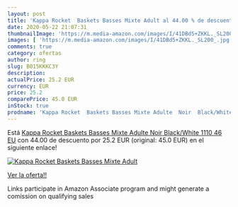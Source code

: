 ```yaml
---
layout: post
title: 'Kappa Rocket  Baskets Basses Mixte Adult al 44.00 % de descuento'
date: 2020-05-22 21:07:31
thumbnailImage: 'https://m.media-amazon.com/images/I/41DBd5+ZKKL._SL200_.jpg'
images: [ 'https://m.media-amazon.com/images/I/41DBd5+ZKKL._SL200_.jpg' ]
comments: true
category: ofertas
author: ring
slug: B015KKKC3Y
description:
actualPrice: 25.2 EUR
currency: EUR
price: 25.2
comparePrice: 45.0 EUR
inStock: true
prodname: 'Kappa Rocket  Baskets Basses Mixte Adulte  Noir  Black/White 1110   46 EU'
---
```


Está [Kappa Rocket  Baskets Basses Mixte Adulte  Noir  Black/White 1110   46 EU](https://www.amazon.fr/dp/B015KKKC3Y/?tag=tolees0d-21) con 44.00 de descuento por 25.2 EUR (original: 45.0 EUR) en el siguiente enlace!

[![Kappa Rocket  Baskets Basses Mixte Adult](https://m.media-amazon.com/images/I/41DBd5+ZKKL._SL200_.jpg)](https://www.amazon.fr/dp/B015KKKC3Y/?tag=tolees0d-21)

[Ver la oferta!!](https://www.amazon.fr/dp/B015KKKC3Y/?tag=tolees0d-21)

Links participate in Amazon Associate program and might generate a comission on qualifying sales


